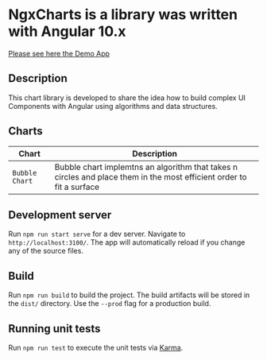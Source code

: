 # NgxCharts is a library was written with Angular 10.x

[Please see here the Demo App](https://itzikbuktshin.github.io/ngx-charts/)

## Description
This chart library is developed to share the idea how to build complex UI 
Components with Angular using algorithms and data structures.


## Charts

| Chart         | Description  |
| ------------- | -------------|
| `Bubble Chart`| Bubble chart implemtns an algorithm that takes n circles and place them in the most efficient order to fit a surface |


## Development server

Run `npm run start serve` for a dev server. Navigate to `http://localhost:3100/`. 
The app will automatically reload if you change any of the source files.

## Build

Run `npm run build` to build the project. 
The build artifacts will be stored in the `dist/` directory. 
Use the `--prod` flag for a production build.

## Running unit tests

Run `npm run test` to execute the unit tests via [Karma](https://karma-runner.github.io).
